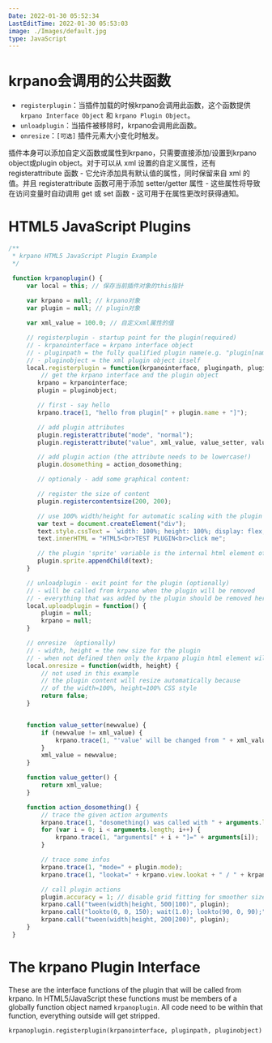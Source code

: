 ```yaml
---
Date: 2022-01-30 05:52:34
LastEditTime: 2022-01-30 05:53:03
image: ./Images/default.jpg
type: JavaScript
---
```



# krpano会调用的公共函数

- `registerplugin`：当插件加载的时候krpano会调用此函数，这个函数提供`krpano Interface Object` 和 `krpano Plugin Object`。
- `unloadplugin`：当插件被移除时，krpano会调用此函数。
- `onresize`：`[可选]` 插件元素大小变化时触发。


插件本身可以添加自定义函数或属性到krpano，只需要直接添加/设置到krpano object或plugin object。对于可以从 xml 设置的自定义属性，还有 registerattribute 函数 - 它允许添加具有默认值的属性，同时保留来自 xml 的值。并且 registerattribute 函数可用于添加 setter/getter 属性 - 这些属性将导致在访问变量时自动调用 get 或 set 函数 - 这可用于在属性更改时获得通知。

# HTML5 JavaScript Plugins

```js
/**
 * krpano HTML5 JavaScript Plugin Example
 */

 function krpanoplugin() {
     var local = this; // 保存当前插件对象的this指针
     
     var krpano = null; // krpano对象
     var plugin = null; // plugin对象

     var xml_value = 100.0; // 自定义xml属性的值

     // registerplugin - startup point for the plugin(required)
     // - krpanointerface = krpano interface object
     // - pluginpath = the fully qualified plugin name(e.g. "plugin[name]")
     // - pluginobject = the xml plugin object itself
     local.registerplugin = function(krpanointerface, pluginpath, pluginobject) {
         // get the krpano interface and the plugin object
        krpano = krpanointerface;
        plugin = pluginobject;

        // first - say hello
        krpano.trace(1, "hello from plugin[" + plugin.name + "]");

        // add plugin attributes
        plugin.registerattribute("mode", "normal");
        plugin.registerattribute("value", xml_value, value_setter, value_getter);

        // add plugin action (the attribute needs to be lowercase!)
        plugin.dosomething = action_dosomething;

        // optionaly - add some graphical content:

        // register the size of content
        plugin.registercontentsize(200, 200);

        // use 100% width/height for automatic scaling with the plugin size
        var text = document.createElement("div");
        text.style.cssText = `width: 100%; height: 100%; display: flex; color: #fff; background: rgba(10, 50, 100, .5); align-items: center; justify-content: center; text-align: center;`;
        text.innerHTML = "HTML5<br>TEST PLUGIN<br>click me";

        // the plugin 'sprite' variable is the internal html element of the plugin
        plugin.sprite.appendChild(text);
     }

     // unloadplugin - exit point for the plugin (optionally)
     // - will be called from krpano when the plugin will be removed
     // - everything that was added by the plugin should be removed here
     local.uploadplugin = function() {
         plugin = null;
         krpano = null;
     }

     // onresize （optionally)
     // - width, height = the new size for the plugin
     // - when not defined then only the krpano plugin html element will be sized
     local.onresize = function(width, height) {
         // not used in this example
         // the plugin content will resize automatically because
         // of the width=100%, height=100% CSS style
         return false;
     }


     function value_setter(newvalue) {
         if (newvalue != xml_value) {
             krpano.trace(1, "'value' will be changed from " + xml_value + "to" + newvalue);
         }
         xml_value = newvalue;
     }

     function value_getter() {
         return xml_value;
     }

     function action_dosomething() {
         // trace the given action arguments
         krpano.trace(1, "dosomething() was called with " + arguments.length + " arguments:");
         for (var i = 0; i < arguments.length; i++) {
             krpano.trace(1, "arguments[" + i + "]=" + arguments[i]);
         }

         // trace some infos
         krpano.trace(1, "mode=" + plugin.mode);
         krpano.trace(1, "lookat=" + krpano.view.lookat + " / " + krpano.view.vlookat);

         // call plugin actions
         plugin.accuracy = 1; // disable grid fitting for smoother size changes
         krpano.call("tween(width|height, 500|100)", plugin);
         krpano.call("lookto(0, 0, 150); wait(1.0); lookto(90, 0, 90);");
         krpano.call("tween(width|height, 200|200)", plugin);
     }
 }
```

# The krpano Plugin Interface

These are the interface functions of the plugin that will be called from krpano. In HTML5/JavaScript these functions must be members of a globally function object named `krpanoplugin`. All code need to be within that function, everything outside will get stripped.

```xml
krpanoplugin.registerplugin(krpanointerface, pluginpath, pluginobject)
```